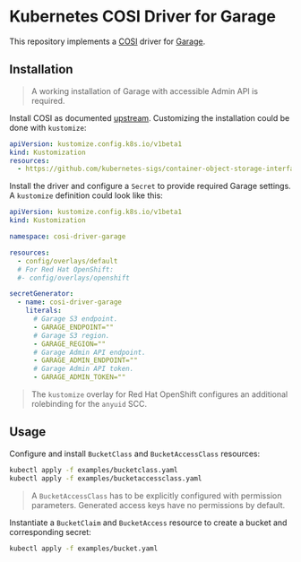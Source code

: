 # Kubernetes COSI Driver for Garage

This repository implements a [COSI][cosi] driver for [Garage][garage].

## Installation

> A working installation of Garage with accessible Admin API is required.

Install COSI as documented [upstream][cosi-repo]. Customizing the installation could be done with `kustomize`:

```yaml
apiVersion: kustomize.config.k8s.io/v1beta1
kind: Kustomization
resources:
  - https://github.com/kubernetes-sigs/container-object-storage-interface
```

Install the driver and configure a `Secret` to provide required Garage settings. A `kustomize` definition could look like this:

```yaml
apiVersion: kustomize.config.k8s.io/v1beta1
kind: Kustomization

namespace: cosi-driver-garage

resources:
  - config/overlays/default
  # For Red Hat OpenShift:
  #- config/overlays/openshift

secretGenerator:
  - name: cosi-driver-garage
    literals:
      # Garage S3 endpoint.
      - GARAGE_ENDPOINT=""
      # Garage S3 region.
      - GARAGE_REGION=""
      # Garage Admin API endpoint.
      - GARAGE_ADMIN_ENDPOINT=""
      # Garage Admin API token.
      - GARAGE_ADMIN_TOKEN=""
```

> The `kustomize` overlay for Red Hat OpenShift configures an additional rolebinding for the `anyuid` SCC.

## Usage

Configure and install `BucketClass` and `BucketAccessClass` resources:

```bash
kubectl apply -f examples/bucketclass.yaml
kubectl apply -f examples/bucketaccessclass.yaml
```

> A `BucketAccessClass` has to be explicitly configured with permission parameters.
> Generated access keys have no permissions by default.

Instantiate a `BucketClaim` and `BucketAccess` resource to create a bucket and corresponding secret:

```bash
kubectl apply -f examples/bucket.yaml
```

<!-- Reference -->
[cosi]: https://github.com/kubernetes/enhancements/tree/master/keps/sig-storage/1979-object-storage-support
[cosi-repo]: https://github.com/kubernetes-sigs/container-object-storage-interface
[garage]: https://garagehq.deuxfleurs.fr
